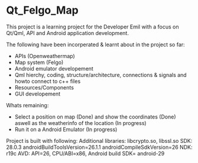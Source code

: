 # Qt_Felgo_Map
This project is a learning project for the Developer Emil with a focus on Qt/Qml, API and Android application development.

The following have been incorperated & learnt about in the project so far:
- APIs (Openweathermap)
- Map system (Felgo)
- Android emulator developement
- Qml hierchy, coding, structure/architecture, connections & signals and howto connect to c++ files
- Resources/Components
- GUI developement

Whats remaining:
- Select a position on map (Done) and show the coordinates (Done) aswell as the weatherinfo of the location (In progress)
- Run it on a Android Emulator (In progress)

Project is built with following:
Additional libraries: libcrypto.so, libssl.so
SDK: 28.0.3
androidBuildToolsVersion=26.1.1
androidCompileSdkVersion=26
NDK: r19c
AVD: API=26, CPU/ABI=x86, Android build SDK= android-29
